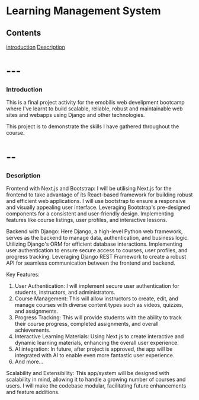 # Learning Management System

## Contents

[introduction](Introduction)
[Description](Description)


# ---
### Introduction
This is a final project activity for the emobilis web develipment bootcamp where
 I've learnt to build scalable, reliable, robust and maintainable web sites and webapps using Django and other technologies.

This project is to demonstrate the skills I have gathered throughout the course.
 
# --
### Description
Frontend with Next.js and Bootstrap:
I will be utilising Next.js for the frontend to take advantage of its React-based framework for building robust and efficient web applications. I will use bootstrap to ensure a responsive and visually appealing user interface. Leveraging Bootstrap's pre-designed components for a consistent and user-friendly design. Implementing features like course listings, user profiles, and interactive lessons.

Backend with Django:
Here Django, a high-level Python web framework, serves as the backend to manage data, authentication, and business logic. Utilizing Django's ORM for efficient database interactions. Implementing user authentication to ensure secure access to courses, user profiles, and progress tracking. Leveraging Django REST Framework to create a robust API for seamless communication between the frontend and backend.

Key Features:
1. User Authentication: I will implement secure user authentication for students, instructors, and administrators.
2. Course Management: This will allow instructors to create, edit, and manage courses with diverse content types such as videos, quizzes, and assignments.
3. Progress Tracking: This will provide students with the ability to track their course progress, completed assignments, and overall achievements.
4. Interactive Learning Materials: Using Next.js to create interactive and dynamic learning materials, enhancing the overall user experience.
5. AI integration: In future, after project is approved, the app will be integrated with AI to enable even more fantastic user experience.
6. And more...

Scalability and Extensibility:
This app/system will be designed with scalability in mind, allowing it to handle a growing number of courses and users. I will make the codebase modular, facilitating future enhancements and feature additions.
